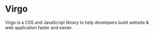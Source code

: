 # Virgo

Virgo is a CSS and JavaScript library to help developers build website & web application faster and easier.
